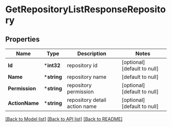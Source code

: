 # GetRepositoryListResponseRepository

## Properties
Name | Type | Description | Notes
------------ | ------------- | ------------- | -------------
**Id** | ***int32** | repository id | [optional] [default to null]
**Name** | ***string** | repository name | [default to null]
**Permission** | ***string** | repository permission | [optional] [default to null]
**ActionName** | ***string** | repository detail action name | [optional] [default to null]

[[Back to Model list]](../README.md#documentation-for-models) [[Back to API list]](../README.md#documentation-for-api-endpoints) [[Back to README]](../README.md)


